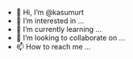- 👋 Hi, I’m @kasumurt
- 👀 I’m interested in ...
- 🌱 I’m currently learning ...
- 💞️ I’m looking to collaborate on ...
- 📫 How to reach me ...

<!---
kasumurt/kasumurt is a ✨ special ✨ repository because its `README.md` (this file) appears on your GitHub profile.
You can click the Preview link to take a look at your changes.
--->
